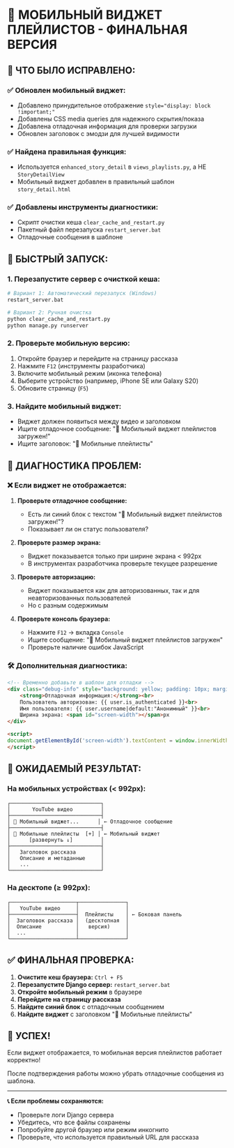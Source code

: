 # 📱 МОБИЛЬНЫЙ ВИДЖЕТ ПЛЕЙЛИСТОВ - ФИНАЛЬНАЯ ВЕРСИЯ

## 🎯 ЧТО БЫЛО ИСПРАВЛЕНО:

### ✅ **Обновлен мобильный виджет:**
- Добавлено принудительное отображение `style="display: block !important;"`
- Добавлены CSS media queries для надежного скрытия/показа
- Добавлена отладочная информация для проверки загрузки
- Обновлен заголовок с эмодзи для лучшей видимости

### ✅ **Найдена правильная функция:**
- Используется `enhanced_story_detail` в `views_playlists.py`, а НЕ `StoryDetailView`
- Мобильный виджет добавлен в правильный шаблон `story_detail.html`

### ✅ **Добавлены инструменты диагностики:**
- Скрипт очистки кеша `clear_cache_and_restart.py`
- Пакетный файл перезапуска `restart_server.bat`
- Отладочные сообщения в шаблоне

## 🚀 БЫСТРЫЙ ЗАПУСК:

### 1. **Перезапустите сервер с очисткой кеша:**
```bash
# Вариант 1: Автоматический перезапуск (Windows)
restart_server.bat

# Вариант 2: Ручная очистка
python clear_cache_and_restart.py
python manage.py runserver
```

### 2. **Проверьте мобильную версию:**
1. Откройте браузер и перейдите на страницу рассказа
2. Нажмите `F12` (инструменты разработчика)
3. Включите мобильный режим (иконка телефона)
4. Выберите устройство (например, iPhone SE или Galaxy S20)
5. Обновите страницу (`F5`)

### 3. **Найдите мобильный виджет:**
- Виджет должен появиться между видео и заголовком
- Ищите отладочное сообщение: "🔧 Мобильный виджет плейлистов загружен!"
- Ищите заголовок: "📱 Мобильные плейлисты"

## 🔧 ДИАГНОСТИКА ПРОБЛЕМ:

### ❌ **Если виджет не отображается:**

1. **Проверьте отладочное сообщение:**
   - Есть ли синий блок с текстом "🔧 Мобильный виджет плейлистов загружен!"?
   - Показывает ли он статус пользователя?

2. **Проверьте размер экрана:**
   - Виджет показывается только при ширине экрана < 992px
   - В инструментах разработчика проверьте текущее разрешение

3. **Проверьте авторизацию:**
   - Виджет показывается как для авторизованных, так и для неавторизованных пользователей
   - Но с разным содержимым

4. **Проверьте консоль браузера:**
   - Нажмите `F12` → вкладка `Console`
   - Ищите сообщение: "📱 Мобильный виджет плейлистов загружен"
   - Проверьте наличие ошибок JavaScript

### 🛠️ **Дополнительная диагностика:**

```html
<!-- Временно добавьте в шаблон для отладки -->
<div class="debug-info" style="background: yellow; padding: 10px; margin: 10px 0;">
    <strong>Отладочная информация:</strong><br>
    Пользователь авторизован: {{ user.is_authenticated }}<br>
    Имя пользователя: {{ user.username|default:"Анонимный" }}<br>
    Ширина экрана: <span id="screen-width"></span>px
</div>

<script>
document.getElementById('screen-width').textContent = window.innerWidth;
</script>
```

## 📱 ОЖИДАЕМЫЙ РЕЗУЛЬТАТ:

### **На мобильных устройствах (< 992px):**
```
┌─────────────────────────────┐
│       YouTube видео         │
├─────────────────────────────┤
│ 🔧 Мобильный виджет...      │ ← Отладочное сообщение
├─────────────────────────────┤
│ 📱 Мобильные плейлисты  [+] │ ← Мобильный виджет
│      [развернуть ↓]         │
├─────────────────────────────┤
│   Заголовок рассказа        │
│   Описание и метаданные     │
│   ...                       │
└─────────────────────────────┘
```

### **На десктопе (≥ 992px):**
```
┌─────────────────────┬───────────────┐
│   YouTube видео     │               │
├─────────────────────┤  Плейлисты    │ ← Боковая панель
│  Заголовок рассказа │  (десктопная  │
│  Описание           │   версия)     │
│  ...                │               │
└─────────────────────┴───────────────┘
```

## ✅ ФИНАЛЬНАЯ ПРОВЕРКА:

1. **Очистите кеш браузера:** `Ctrl + F5`
2. **Перезапустите Django сервер:** `restart_server.bat`
3. **Откройте мобильный режим** в браузере
4. **Перейдите на страницу рассказа**
5. **Найдите синий блок** с отладочным сообщением
6. **Найдите виджет** с заголовком "📱 Мобильные плейлисты"

## 🎉 УСПЕХ!

Если виджет отображается, то мобильная версия плейлистов работает корректно! 

После подтверждения работы можно убрать отладочные сообщения из шаблона.

---

**📞 Если проблемы сохраняются:**
- Проверьте логи Django сервера
- Убедитесь, что все файлы сохранены
- Попробуйте другой браузер или режим инкогнито
- Проверьте, что используется правильный URL для рассказа
